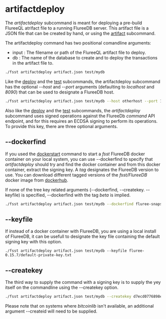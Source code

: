# artifactdeploy

The *artifactdeploy* subcommand is meant for deploying a pre-build FlureeQL atrifact file to a running FlureeDB server. This artifact file is a JSON file that can be created by hand, or using the [artifact](artifact.MD) subcommand.

The artifactdeploy command has two positional comandline arguments:

* input : The filename or path of the FlureeQL artifact file to deploy.
* db : The name of the database to create and to deploy the transactions in the artifact file to.

```bash
./fsst artifactdeploy artifact.json test/mydb
```

Like the [deploy](deploy.MD) and the [test](test.MD) subcommands, the artifactdeploy subcommand has the optional *--host* and *--port* arguments (defaulting to *localhost* and *8090*) that can be used to designate a FlureeDB host.

```bash
./fsst artifactdeploy artifact.json test/mydb --host otherhost --port 17080
```

Also like the [deploy](deploy.MD) and the [test](test.MD) subcommands, the *artifactdeploy* subcommand uses signed operations against the FlureeDb *command* API endpoint, and for this requires an ECDSA signing to perform its operations.  To provide this key, there are three optional arguments.

## --dockerfind <tag>

If you used the [dockerstart](dockerstart.MD) command to start a *fsst* FlureeDB docker container on your local system, you can use --dockerfind to specify that *artifactdeploy* should try and find the docker container and from this docker container, extract the signing key. A *tag* designates the FlureeDB version to use. You can download different tagged versions of the *fsst/FlureeDB* docker image from [dockerhub](https://hub.docker.com/r/pibara/fsst/tags?page=1&ordering=last_updated). 

If none of the tree key related arguments (--dockerfind, --createkey. --keyfile) is specified, --dockerfind with the tag *beta* is implied.

```bash
./fsst artifactdeploy artifact.json test/mydb --dockerfind fluree-snapshot-20201213
```

## --keyfile <file>

If instead of a docker container with FlureeDB, you are using a local install of FlureeDB, it can be usefull to designate the key file containing the default signing key with this option.

```
./fsst artifactdeploy artifact.json test/mydb --keyfile fluree-0.15.7/default-private-key.txt
```

## --createkey <key>

The third way to supply the command with a signing key is to supply the yey itself on the commandline using the --createkey option.

```bash
./fsst artifactdeploy artifact.json test/mydb --createkey d7ecd0776898eb4cb8c064fffa62d91988a2a2233ba74de8649349c246fb7996
```

Please note that on systems where *bitcoinlib* isn't available, an additional argument --createid will need to be supplied.
